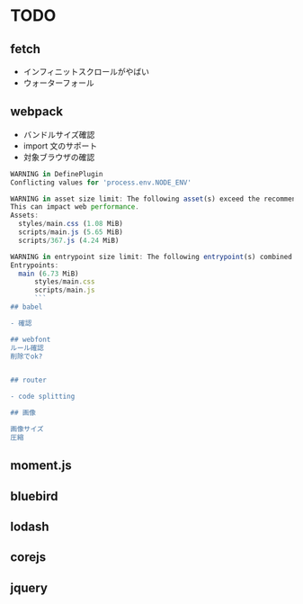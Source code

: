 # TODO

## fetch

- インフィニットスクロールがやばい
- ウォーターフォール

## webpack

- バンドルサイズ確認
- import 文のサポート
- 対象ブラウザの確認

````js
WARNING in DefinePlugin
Conflicting values for 'process.env.NODE_ENV'

WARNING in asset size limit: The following asset(s) exceed the recommended size limit (244 KiB).
This can impact web performance.
Assets:
  styles/main.css (1.08 MiB)
  scripts/main.js (5.65 MiB)
  scripts/367.js (4.24 MiB)

WARNING in entrypoint size limit: The following entrypoint(s) combined asset size exceeds the recommended limit (244 KiB). This can impact web performance.
Entrypoints:
  main (6.73 MiB)
      styles/main.css
      scripts/main.js
      ```
## babel

- 確認

## webfont
ルール確認
削除でok?


## router

- code splitting

## 画像

画像サイズ
圧縮
````

## moment.js

## bluebird

## lodash

## corejs

## jquery
